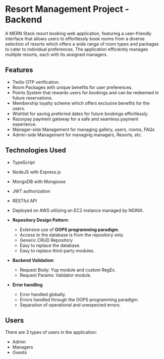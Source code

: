 # Resort Management Project - Backend

A MERN Stack resort booking web application, featuring a user-friendly interface that allows users to effortlessly book rooms from a diverse selection of resorts which offers a wide range of room types and packages to cater to individual preferences. The application efficiently manages multiple resorts, each with its assigned managers.


## Features

- Twilio OTP verification.
- Room Packages with unique benefits for user preferences.
- Points System that rewards users for bookings and can be redeemed in future reservations.
- Membership loyalty scheme which offers exclusive benefits for the users.
- Wishlist for saving preferred dates for future bookings effortlessly.
- Razorpay payment gateway for a safe and seamless payment experience.
- Manager-side Management for managing gallery, users, rooms, FAQs
- Admin-side Management for managing managers, Resorts, etc.

## Technologies Used

- TypeScript
- NodeJS with Express.js
- MongoDB with Mongoose
- JWT authorization
- RESTful API
- Deployed on AWS utilizing an EC2 instance managed by NGINX.

- **Repository Design Pattern**:

  - Extensive use of **OOPS programming paradigm**.
  - Access to the database is from the repository only.
  - Generic CRUD Repository
  - Easy to replace the database.
  - Easy to replace third-party modules.
- **Backend Validation**:

  - Request Body: Yup module and custom RegEx.
  - Request Params: Validator module.
- **Error handling**

  - Error handled globally.
  - Errors handled through the OOPS programming paradigm.
  - Separation of operational and unexpected errors.

## Users

There are 3 types of users in the application:

- Admin
- Managers
- Guests
